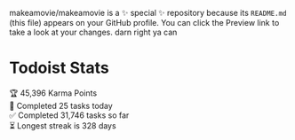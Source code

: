 makeamovie/makeamovie is a ✨ special ✨ repository because its `README.md` (this file) appears on your GitHub profile.
You can click the Preview link to take a look at your changes. darn right ya can

# Todoist Stats

<!-- TODO-IST:START -->
🏆  45,396 Karma Points           
🌸  Completed 25 tasks today           
✅  Completed 31,746 tasks so far           
⏳  Longest streak is 328 days
<!-- TODO-IST:END -->
